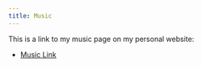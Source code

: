 ```yaml
---
title: Music
---
```


This is a link to my music page on my personal website:
- [Music Link](http://www.nicholasgallas.com/listen)
